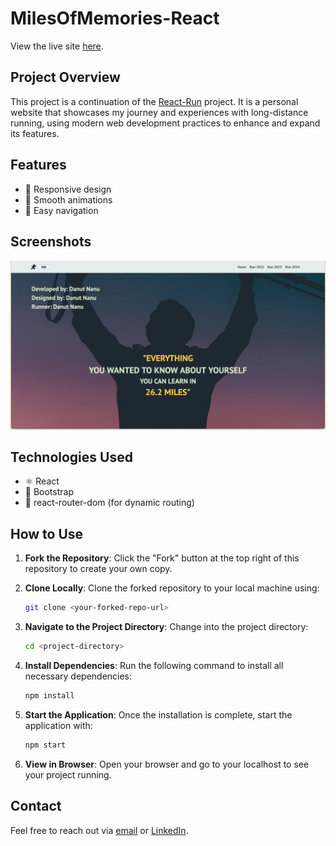 # MilesOfMemories-React

View the live site [here](https://milesofmemories.netlify.app/).

## Project Overview

This project is a continuation of the [React-Run](https://github.com/danutnanu/React-Run) project. It is a personal website that showcases my journey and experiences with long-distance running, using modern web development practices to enhance and expand its features.

## Features

- 📱 Responsive design
- 🎨 Smooth animations
- 🔗 Easy navigation

## Screenshots

![Screenshot of MilesOfMemories](./public/readme.png)

## Technologies Used

- ⚛️ React
- 🎨 Bootstrap
- 🔄 react-router-dom (for dynamic routing)

## How to Use

1. **Fork the Repository**: Click the "Fork" button at the top right of this repository to create your own copy.

2. **Clone Locally**: Clone the forked repository to your local machine using:
   ```bash
   git clone <your-forked-repo-url>
   ```

3. **Navigate to the Project Directory**: Change into the project directory:
   ```bash
   cd <project-directory>
   ```

4. **Install Dependencies**: Run the following command to install all necessary dependencies:
   ```bash
   npm install
   ```

5. **Start the Application**: Once the installation is complete, start the application with:
   ```bash
   npm start
   ```

6. **View in Browser**: Open your browser and go to your localhost to see your project running.

## Contact

Feel free to reach out via [email](mailto:danutnanu@icloud.com) or [LinkedIn](https://www.linkedin.com/in/danut-nanu-7474b4267/).

